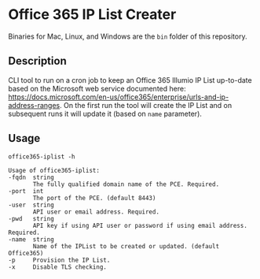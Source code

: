 # Office 365 IP List Creater
Binaries for Mac, Linux, and Windows are the `bin` folder of this repository.

## Description
CLI tool to run on a cron job to keep an Office 365 Illumio IP List up-to-date based on the Microsoft web service documented here: https://docs.microsoft.com/en-us/office365/enterprise/urls-and-ip-address-ranges.
On the first run the tool will create the IP List and on subsequent runs it will update it (based on `name` parameter).

## Usage
`office365-iplist -h`

```
Usage of office365-iplist:
-fqdn  string
       The fully qualified domain name of the PCE. Required.
-port  int
       The port of the PCE. (default 8443)
-user  string
       API user or email address. Required.
-pwd   string
       API key if using API user or password if using email address. Required.
-name  string
       Name of the IPList to be created or updated. (default Office365)
-p     Provision the IP List.
-x     Disable TLS checking.
```

